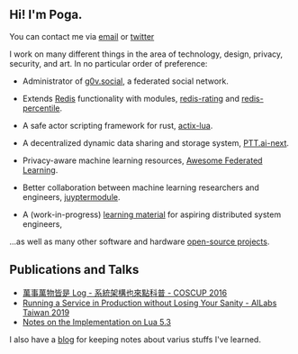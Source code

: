 ## Hi! I'm Poga.

You can contact me via [email](mailto://poga.po@gmail.com) or [twitter](https://twitter.com/devpoga)

I work on many different things in the area of technology, design, privacy, security, and art. In no particular order of preference:

* Administrator of [g0v.social](https://g0v.social), a federated social network.

* Extends [Redis](https://redis.io/) functionality with modules, [redis-rating](https://github.com/poga/redis-rating) and [redis-percentile](https://github.com/poga/redis-percentile).

* A safe actor scripting framework for rust, [actix-lua](https://github.com/poga/actix-lua).

* A decentralized dynamic data sharing and storage system, [PTT.ai-next](https://github.com/ailabstw/pttai-next).

* Privacy-aware machine learning resources, [Awesome Federated Learning](https://github.com/poga/awesome-federated-learning).

* Better collaboration between machine learning researchers and engineers, [juyptermodule](https://github.com/poga/jupytermodule).

* A (work-in-progress) [learning material](/distributed_system/) for aspiring distributed system engineers,

...as well as many other software and hardware [open-source projects](https://github.com/poga).


## Publications and Talks

* [萬事萬物皆是 Log - 系統架構也來點科普 - COSCUP 2016](https://devpoga.org/post/2016-08-20_%E8%90%AC%E4%BA%8B%E8%90%AC%E7%89%A9%E7%9A%86%E6%98%AF-log-%E7%B3%BB%E7%B5%B1%E6%9E%B6%E6%A7%8B%E4%B9%9F%E4%BE%86%E9%BB%9E%E7%A7%91%E6%99%AE/)
* [Running a Service in Production without Losing Your Sanity - AILabs Taiwan 2019](https://www.slideshare.net/slideshow/embed_code/key/weOsOfldcNyPbB)
* [Notes on the Implementation on Lua 5.3](https://poga.github.io/lua53-notes/)

I also have a [blog](/post/) for keeping notes about varius stuffs I've learned.
